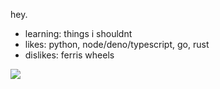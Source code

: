 hey.

- learning: things i shouldnt
- likes: python, node/deno/typescript, go, rust
- dislikes: ferris wheels
<img src="https://img.icons8.com/ios/50/000000/c-plus-plus-logo.png"/>
